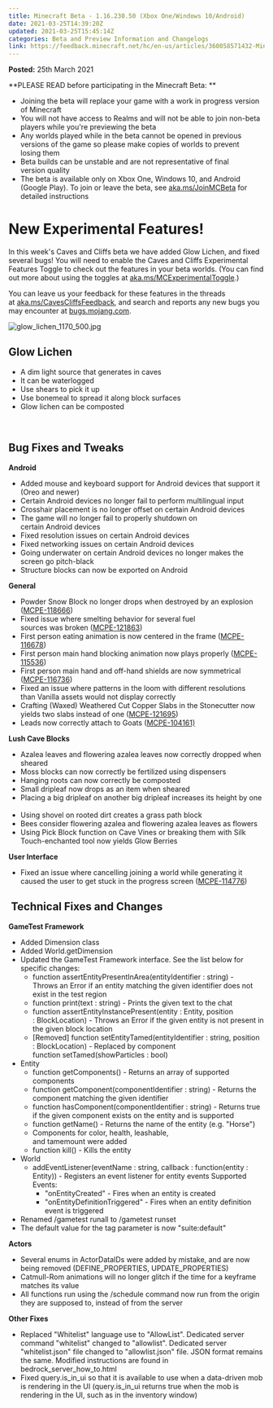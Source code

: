 ```yaml
---
title: Minecraft Beta - 1.16.230.50 (Xbox One/Windows 10/Android)
date: 2021-03-25T14:39:20Z
updated: 2021-03-25T15:45:14Z
categories: Beta and Preview Information and Changelogs
link: https://feedback.minecraft.net/hc/en-us/articles/360058571432-Minecraft-Beta-1-16-230-50-Xbox-One-Windows-10-Android
---
```


**Posted:** 25th March 2021

**PLEASE READ before participating in the Minecraft Beta: **

- Joining the beta will replace your game with a work in progress version of Minecraft 
- You will not have access to Realms and will not be able to join non-beta players while you're previewing the beta
- Any worlds played while in the beta cannot be opened in previous versions of the game so please make copies of worlds to prevent losing them 
- Beta builds can be unstable and are not representative of final version quality 
- The beta is available only on Xbox One, Windows 10, and Android (Google Play). To join or leave the beta, see [aka.ms/JoinMCBeta](https://aka.ms/JoinMCBeta) for detailed instructions

# **New Experimental Features!** 

In this week's Caves and Cliffs beta we have added Glow Lichen, and fixed several bugs! You will need to enable the Caves and Cliffs Experimental Features Toggle to check out the features in your beta worlds. (You can find out more about using the toggles at [aka.ms/MCExperimentalToggle](https://aka.ms/MCExperimentalToggle).)  

You can leave us your feedback for these features in the threads at [aka.ms/CavesCliffsFeedback](https://aka.ms/CavesCliffsFeedback), and search and reports any new bugs you may encounter at [bugs.mojang.com](https://bugs.mojang.com/).

![glow_lichen_1170_500.jpg](https://feedback.minecraft.net/hc/article_attachments/360090673492/glow_lichen_1170_500.jpg)

## **Glow Lichen** 

- A dim light source that generates in caves 
- It can be waterlogged 
- Use shears to pick it up 
- Use bonemeal to spread it along block surfaces 
- Glow lichen can be composted 

 

## **Bug Fixes and Tweaks**

**Android** 

- Added mouse and keyboard support for Android devices that support it (Oreo and newer) 
- Certain Android devices no longer fail to perform multilingual input  
- Crosshair placement is no longer offset on certain Android devices  
- The game will no longer fail to properly shutdown on certain Android devices  
- Fixed resolution issues on certain Android devices  
- Fixed networking issues on certain Android devices  
- Going underwater on certain Android devices no longer makes the screen go pitch-black  
- Structure blocks can now be exported on Android  

**General** 

- Powder Snow Block no longer drops when destroyed by an explosion ([MCPE-118666](https://bugs.mojang.com/browse/MCPE-118666))  
- Fixed issue where smelting behavior for several fuel sources was broken ([MCPE-121863](https://bugs.mojang.com/browse/MCPE-121863))  
- First person eating animation is now centered in the frame ([MCPE-116678](https://bugs.mojang.com/browse/MCPE-116678))  
- First person main hand blocking animation now plays properly ([MCPE-115536](https://bugs.mojang.com/browse/MCPE-115536))  
- First person main hand and off-hand shields are now symmetrical ([MCPE-116736](https://bugs.mojang.com/browse/MCPE-116736))  
- Fixed an issue where patterns in the loom with different resolutions than Vanilla assets would not display correctly  
- Crafting (Waxed) Weathered Cut Copper Slabs in the Stonecutter now yields two slabs instead of one ([MCPE-121695](https://bugs.mojang.com/browse/MCPE-121695))  
- Leads now correctly attach to Goats ([MCPE-104161)](https://bugs.mojang.com/browse/MCPE-104161)

**Lush Cave Blocks** 

- Azalea leaves and flowering azalea leaves now correctly dropped when sheared  
- Moss blocks can now correctly be fertilized using dispensers  
- Hanging roots can now correctly be composted  
- Small dripleaf now drops as an item when sheared  
- Placing a big dripleaf on another big dripleaf increases its height by one  
- Using shovel on rooted dirt creates a grass path block  
- Bees consider flowering azalea and flowering azalea leaves as flowers  
- Using Pick Block function on Cave Vines or breaking them with Silk Touch-enchanted tool now yields Glow Berries  

**User Interface** 

- Fixed an issue where cancelling joining a world while generating it caused the user to get stuck in the progress screen ([MCPE-114776](https://bugs.mojang.com/browse/MCPE-114776))  

##  **Technical Fixes and Changes** 

**GameTest Framework** 

- Added Dimension class 
- Added World.getDimension 
- Updated the GameTest Framework interface. See the list below for specific changes: 
  - function assertEntityPresentInArea(entityIdentifier : string) - Throws an Error if an entity matching the given identifier does not exist in the test region 
  - function print(text : string) - Prints the given text to the chat 
  - function assertEntityInstancePresent(entity : Entity, position : BlockLocation) - Throws an Error if the given entity is not present in the given block location 
  - \[Removed\] function setEntityTamed(entityIdentifier : string, position : BlockLocation) - Replaced by component function setTamed(showParticles : bool) 
- Entity 
  - function getComponents() - Returns an array of supported components 
  - function getComponent(componentIdentifier : string) - Returns the component matching the given identifier 
  - function hasComponent(componentIdentifier : string) - Returns true if the given component exists on the entity and is supported 
  - function getName() - Returns the name of the entity (e.g. "Horse") 
  - Components for color, health, leashable, and tamemount were added 
  - function kill() - Kills the entity 
- World 
  - addEventListener(eventName : string, callback : function(entity : Entity)) - Registers an event listener for entity events Supported Events: 
    - "onEntityCreated" - Fires when an entity is created 
    - "onEntityDefinitionTriggered" - Fires when an entity definition event is triggered 
- Renamed /gametest runall to /gametest runset 
- The default value for the tag parameter is now "suite:default"  

**Actors** 

- Several enums in ActorDataIDs were added by mistake, and are now being removed (DEFINE_PROPERTIES, UPDATE_PROPERTIES) 
- Catmull-Rom animations will no longer glitch if the time for a keyframe matches its value  
- All functions run using the /schedule command now run from the origin they are supposed to, instead of from the server  

**Other Fixes** 

- Replaced "Whitelist" language use to "AllowList". Dedicated server command "whitelist" changed to "allowlist". Dedicated server "whitelist.json" file changed to "allowlist.json" file. JSON format remains the same. Modified instructions are found in bedrock_server_how_to.html  
- Fixed query.is_in_ui so that it is available to use when a data-driven mob is rendering in the UI (query.is_in_ui returns true when the mob is rendering in the UI, such as in the inventory window)
